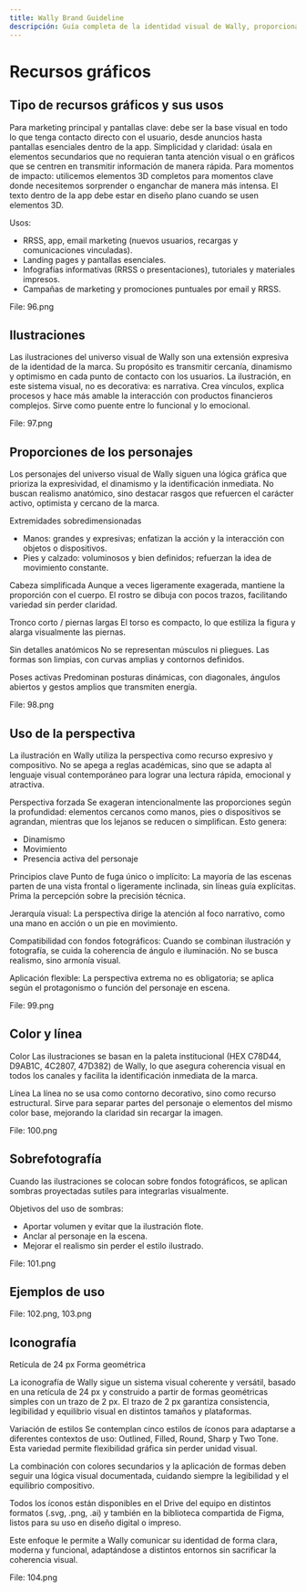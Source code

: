 ```yaml
---
title: Wally Brand Guideline
descripción: Guía completa de la identidad visual de Wally, proporcionando una descripción general y completa de la marca. Incluye una carpeta de Google Drive con archivos editables y un sistema de marca en Figma para facilitar el acceso y uso.
---
```



# Recursos gráficos

## Tipo de recursos gráficos y sus usos

Para marketing principal y pantallas clave: debe ser la base visual en todo lo que tenga contacto directo con el usuario, desde anuncios hasta pantallas esenciales dentro de la app. Simplicidad y claridad: úsala en elementos secundarios que no requieran tanta atención visual o en gráficos que se centren en transmitir información de manera rápida. Para momentos de impacto: utilicemos elementos 3D completos para momentos clave donde necesitemos sorprender o enganchar de manera más intensa. El texto dentro de la app debe estar en diseño plano cuando se usen elementos 3D.

Usos:
- RRSS, app, email marketing (nuevos usuarios, recargas y comunicaciones vinculadas).
- Landing pages y pantallas esenciales.
- Infografías informativas (RRSS o presentaciones), tutoriales y materiales impresos.
- Campañas de marketing y promociones puntuales por email y RRSS.

File: 96.png

## Ilustraciones

Las ilustraciones del universo visual de Wally son una extensión expresiva de la identidad de la marca. Su propósito es transmitir cercanía, dinamismo y optimismo en cada punto de contacto con los usuarios. La ilustración, en este sistema visual, no es decorativa: es narrativa. Crea vínculos, explica procesos y hace más amable la interacción con productos financieros complejos. Sirve como puente entre lo funcional y lo emocional.

File: 97.png

## Proporciones de los personajes

Los personajes del universo visual de Wally siguen una lógica gráfica que prioriza la expresividad, el dinamismo y la identificación inmediata. No buscan realismo anatómico, sino destacar rasgos que refuercen el carácter activo, optimista y cercano de la marca.

Extremidades sobredimensionadas
- Manos: grandes y expresivas; enfatizan la acción y la interacción con objetos o dispositivos.
- Pies y calzado: voluminosos y bien definidos; refuerzan la idea de movimiento constante.

Cabeza simplificada
Aunque a veces ligeramente exagerada, mantiene la proporción con el cuerpo. El rostro se dibuja con pocos trazos, facilitando variedad sin perder claridad.

Tronco corto / piernas largas
El torso es compacto, lo que estiliza la figura y alarga visualmente las piernas.

Sin detalles anatómicos
No se representan músculos ni pliegues. Las formas son limpias, con curvas amplias y contornos definidos.

Poses activas
Predominan posturas dinámicas, con diagonales, ángulos abiertos y gestos amplios que transmiten energía.

File: 98.png

## Uso de la perspectiva

La ilustración en Wally utiliza la perspectiva como recurso expresivo y compositivo. No se apega a reglas académicas, sino que se adapta al lenguaje visual contemporáneo para lograr una lectura rápida, emocional y atractiva.

Perspectiva forzada
Se exageran intencionalmente las proporciones según la profundidad: elementos cercanos como manos, pies o dispositivos se agrandan, mientras que los lejanos se reducen o simplifican. Esto genera:
- Dinamismo
- Movimiento
- Presencia activa del personaje

Principios clave
Punto de fuga único o implícito:
La mayoría de las escenas parten de una vista frontal o ligeramente inclinada, sin líneas guía explícitas. Prima la percepción sobre la precisión técnica.

Jerarquía visual:
La perspectiva dirige la atención al foco narrativo, como una mano en acción o un pie en movimiento.

Compatibilidad con fondos fotográficos:
Cuando se combinan ilustración y fotografía, se cuida la coherencia de ángulo e iluminación. No se busca realismo, sino armonía visual.

Aplicación flexible:
La perspectiva extrema no es obligatoria; se aplica según el protagonismo o función del personaje en escena.

File: 99.png

## Color y línea

Color
Las ilustraciones se basan en la paleta institucional (HEX C78D44, D9AB1C, 4C2807, 47D382) de Wally, lo que asegura coherencia visual en todos los canales y facilita la identificación inmediata de la marca.

Línea
La línea no se usa como contorno decorativo, sino como recurso estructural. Sirve para separar partes del personaje o elementos del mismo color base, mejorando la claridad sin recargar la imagen.

File: 100.png

## Sobrefotografía

Cuando las ilustraciones se colocan sobre fondos fotográficos, se aplican sombras proyectadas sutiles para integrarlas visualmente.

Objetivos del uso de sombras:
- Aportar volumen y evitar que la ilustración flote.
- Anclar al personaje en la escena.
- Mejorar el realismo sin perder el estilo ilustrado.

File: 101.png

## Ejemplos de uso

File: 102.png, 103.png

## Iconografía

Retícula de 24 px
Forma geométrica

La iconografía de Wally sigue un sistema visual coherente y versátil, basado en una retícula de 24 px y construido a partir de formas geométricas simples con un trazo de 2 px. El trazo de 2 px garantiza consistencia, legibilidad y equilibrio visual en distintos tamaños y plataformas.

Variación de estilos
Se contemplan cinco estilos de íconos para adaptarse a diferentes contextos de uso: Outlined, Filled, Round, Sharp y Two Tone. Esta variedad permite flexibilidad gráfica sin perder unidad visual.

La combinación con colores secundarios y la aplicación de formas deben seguir una lógica visual documentada, cuidando siempre la legibilidad y el equilibrio compositivo.

Todos los íconos están disponibles en el Drive del equipo en distintos formatos (.svg, .png, .ai) y también en la biblioteca compartida de Figma, listos para su uso en diseño digital o impreso.

Este enfoque le permite a Wally comunicar su identidad de forma clara, moderna y funcional, adaptándose a distintos entornos sin sacrificar la coherencia visual.

File: 104.png
